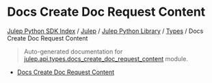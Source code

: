 # Docs Create Doc Request Content

[Julep Python SDK Index](../../../README.md#julep-python-sdk-index) / [Julep](../../index.md#julep) / [Julep Python Library](../index.md#julep-python-library) / [Types](./index.md#types) / Docs Create Doc Request Content

> Auto-generated documentation for [julep.api.types.docs_create_doc_request_content](../../../../../../../julep/api/types/docs_create_doc_request_content.py) module.
- [Docs Create Doc Request Content](#docs-create-doc-request-content)
